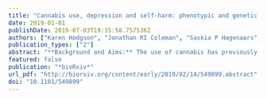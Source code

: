 ```yaml
---
title: "Cannabis use, depression and self-harm: phenotypic and genetic relationships"
date: 2019-01-01
publishDate: 2019-07-03T19:35:58.757536Z
authors: ["Karen Hodgson", "Jonathan RI Coleman", "Saskia P Hagenaars", "Kirstin Lee Purves", "Shing Wan Choi", "Paul F O'Reilly", "Gerome F Breen", "Cathryn M Lewis"]
publication_types: ["2"]
abstract: "**Background and Aims:** The use of cannabis has previously been linked to both depression and self-harm, however the role of genetics in this relationship are unclear. We aimed to examine the phenotypic and genetic relationships between these traits. **Design:** Genetic and cross-sectional phenotypic data collected through UK Biobank, together with consortia genome-wide association study summary statistics. These data were used to assess the phenotypic and genetic relationship between cannabis use, depression and self harm. **Setting:** UK, with additional international consortia data Participants N=126,291 British adults aged between 40 and 70 years, recruited into UK Biobank. Measurements: Genome-wide genetic data, phenotypic data on lifetime history of cannabis use, depression and self-harm. **Findings:** In UK Biobank, cannabis use is associated with increased likelihood of depression (OR=1.64, 95% CI=1.59-1.70, p=1.19x10-213) and self-harm (OR=2.85, 95% CI=2.69-3.01, p=3.46x10-304). The strength of this phenotypic association is stronger when more severe trait definitions of cannabis use and depression are considered. Additionally, significant genetic correlations are seen between cannabis use and depression using consortia summary statistics (rg=0.289, SE=0.036, p=1.45x10-15). Polygenic risk scores for cannabis use and depression both explain a small but significant proportion of variance in cannabis use, depression and self harm within a UK Biobank target sample. However, two-sample Mendelian randomisation analyses were not significant. **Conclusions:** Cannabis use is both phenotypically and genetically associated with depression and self harm. Future work dissecting the causal mechanism linking these traits may have implications for cannabis users."
featured: false
publication: "*bioRxiv*"
url_pdf: "http://biorxiv.org/content/early/2019/02/14/549899.abstract"
doi: "10.1101/549899"
---
```


